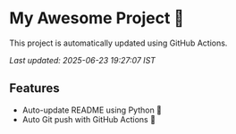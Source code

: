 # My Awesome Project 🚀

This project is automatically updated using GitHub Actions.

_Last updated: 2025-06-23 19:27:07 IST_

## Features
- Auto-update README using Python 🐍
- Auto Git push with GitHub Actions 🤖
